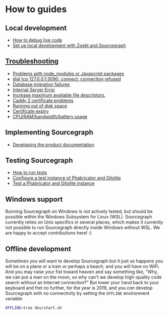 # How to guides

## Local development

- [How to debug live code](debug_live_code.md)
- [Set up local development with Zoekt and Sourcegraph](zoekt_local_dev.md)

## [Troubleshooting](troubleshooting_local_development.md)

- [Problems with node_modules or Javascript packages](troubleshooting.md#problems-with-nodemodules-or-javascript-packages)
- [dial tcp 127.0.0.1:3090: connect: connection refused](troubleshooting.md#dial-tcp-1270013090-connect-connection-refused)
- [Database migration failures](troubleshooting.md#database-migration-failures)
- [Internal Server Error](troubleshooting.md#internal-server-error)
- [Increase maximum available file descriptors.](troubleshooting.md#increase-maximum-available-file-descriptors)
- [Caddy 2 certificate problems](troubleshooting.md#caddy-2-certificate-problems)
- [Running out of disk space](troubleshooting.md#running-out-of-disk-space)
- [Certificate expiry](troubleshooting.md#certificate-expiry)
- [CPU/RAM/bandwidth/battery usage](troubleshooting.md#cpurambandwidthbattery-usage)

## Implementing Sourcegraph

- [Developing the product documentation](documentation_implementation.md)

## Testing Sourcegraph

- [How to run tests](../concepts/testing.md)
- [Configure a test instance of Phabricator and Gitolite](configure_phabricator_gitolite.md)
- [Test a Phabricator and Gitolite instance](test_phabricator.md)

## Windows support

Running Sourcegraph on Windows is not actively tested, but should be possible within the Windows Subsystem for Linux (WSL).
Sourcegraph currently relies on Unix specifics in several places, which makes it currently not possible to run Sourcegraph directly inside Windows without WSL.
We are happy to accept contributions here! :)

## Offline development

Sometimes you will want to develop Sourcegraph but it just so happens you will be on a plane or a
train or perhaps a beach, and you will have no WiFi. And you may raise your fist toward heaven and
say something like, "Why, we can put a man on the moon, so why can't we develop high-quality code
search without an Internet connection?" But lower your hand back to your keyboard and fret no
further, for the year is 2019, and you *can* develop Sourcegraph with no connectivity by setting the
`OFFLINE` environment variable:

```bash
OFFLINE=true dev/start.sh
```
